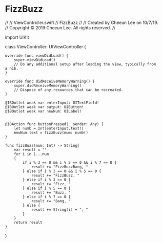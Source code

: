 # FizzBuzz

//
//  ViewController.swift
//  FizzBuzz
//
//  Created by Cheeun Lee on 10/7/19.
//  Copyright © 2019 Cheeun Lee. All rights reserved.
//

import UIKit

class ViewController: UIViewController {

    override func viewDidLoad() {
        super.viewDidLoad()
        // Do any additional setup after loading the view, typically from a nib.
    }

    override func didReceiveMemoryWarning() {
        super.didReceiveMemoryWarning()
        // Dispose of any resources that can be recreated.
    }

    @IBOutlet weak var enterInput: UITextField!
    @IBOutlet weak var output: UIButton!
    @IBOutlet weak var newNum: UILabel!

    
    @IBAction func buttonPressed(_ sender: Any) {
        let numb = Int(enterInput.text!)
        newNum.text = fizzBuzz(num: numb!)
    }
    
    func fizzBuzz(num: Int) -> String{
        var result = ""
        for i in 1...num
        {
            if i % 3 == 0 && i % 5 == 0 && i % 7 == 0 {
                result += "FizzBuzzBang, "
            } else if i % 3 == 0 && i % 5 == 0 {
                result += "FizzBuzz, "
            } else if i % 3 == 0 {
                result += "Fizz, "
            } else if i % 5 == 0 {
                result += "Buzz, "
            } else if i % 7 == 0 {
                result += "Bang, "
            } else {
                result += String(i) + ", "
            }
        }
        return result
    }
}
